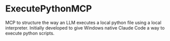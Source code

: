 # ExecutePythonMCP
MCP to structure the way an LLM executes a local python file using a local interpreter. Initially developed to give Windows native Claude Code a way to execute python scripts.
